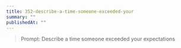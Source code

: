```yaml
---
title: 352-describe-a-time-someone-exceeded-your
summary: ""
publishedAt: ""
---
```


> Prompt: Describe a time someone exceeded your expectations

